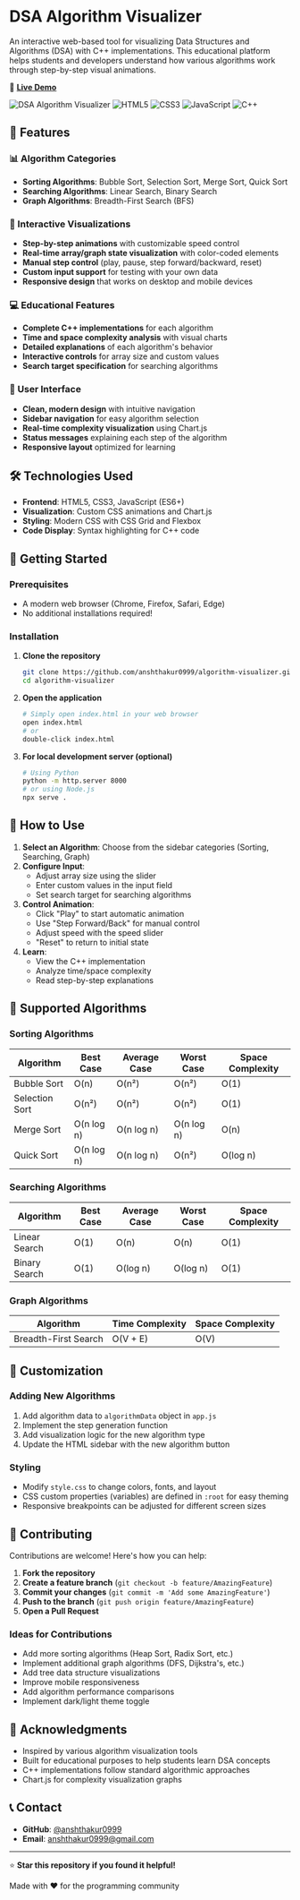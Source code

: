 # DSA Algorithm Visualizer

An interactive web-based tool for visualizing Data Structures and Algorithms (DSA) with C++ implementations. This educational platform helps students and developers understand how various algorithms work through step-by-step visual animations.

🚀 **[Live Demo](https://algorithm-visualizer-xi-nine.vercel.app)**

![DSA Algorithm Visualizer](https://img.shields.io/badge/Status-Active-brightgreen)
![HTML5](https://img.shields.io/badge/HTML5-E34F26?logo=html5&logoColor=white)
![CSS3](https://img.shields.io/badge/CSS3-1572B6?logo=css3&logoColor=white)
![JavaScript](https://img.shields.io/badge/JavaScript-F7DF1E?logo=javascript&logoColor=black)
![C++](https://img.shields.io/badge/C++-00599C?logo=c%2B%2B&logoColor=white)

## 🚀 Features

### 📊 Algorithm Categories
- **Sorting Algorithms**: Bubble Sort, Selection Sort, Merge Sort, Quick Sort
- **Searching Algorithms**: Linear Search, Binary Search
- **Graph Algorithms**: Breadth-First Search (BFS)

### 🎯 Interactive Visualizations
- **Step-by-step animations** with customizable speed control
- **Real-time array/graph state visualization** with color-coded elements
- **Manual step control** (play, pause, step forward/backward, reset)
- **Custom input support** for testing with your own data
- **Responsive design** that works on desktop and mobile devices

### 💻 Educational Features
- **Complete C++ implementations** for each algorithm
- **Time and space complexity analysis** with visual charts
- **Detailed explanations** of each algorithm's behavior
- **Interactive controls** for array size and custom values
- **Search target specification** for searching algorithms

### 🎨 User Interface
- **Clean, modern design** with intuitive navigation
- **Sidebar navigation** for easy algorithm selection
- **Real-time complexity visualization** using Chart.js
- **Status messages** explaining each step of the algorithm
- **Responsive layout** optimized for learning

## 🛠️ Technologies Used

- **Frontend**: HTML5, CSS3, JavaScript (ES6+)
- **Visualization**: Custom CSS animations and Chart.js
- **Styling**: Modern CSS with CSS Grid and Flexbox
- **Code Display**: Syntax highlighting for C++ code

## 🚀 Getting Started

### Prerequisites
- A modern web browser (Chrome, Firefox, Safari, Edge)
- No additional installations required!

### Installation

1. **Clone the repository**
   ```bash
   git clone https://github.com/anshthakur0999/algorithm-visualizer.git
   cd algorithm-visualizer
   ```

2. **Open the application**
   ```bash
   # Simply open index.html in your web browser
   open index.html
   # or
   double-click index.html
   ```

3. **For local development server (optional)**
   ```bash
   # Using Python
   python -m http.server 8000
   # or using Node.js
   npx serve .
   ```

## 📖 How to Use

1. **Select an Algorithm**: Choose from the sidebar categories (Sorting, Searching, Graph)
2. **Configure Input**: 
   - Adjust array size using the slider
   - Enter custom values in the input field
   - Set search target for searching algorithms
3. **Control Animation**:
   - Click "Play" to start automatic animation
   - Use "Step Forward/Back" for manual control
   - Adjust speed with the speed slider
   - "Reset" to return to initial state
4. **Learn**: 
   - View the C++ implementation
   - Analyze time/space complexity
   - Read step-by-step explanations

## 🎯 Supported Algorithms

### Sorting Algorithms
| Algorithm | Best Case | Average Case | Worst Case | Space Complexity |
|-----------|-----------|--------------|------------|------------------|
| Bubble Sort | O(n) | O(n²) | O(n²) | O(1) |
| Selection Sort | O(n²) | O(n²) | O(n²) | O(1) |
| Merge Sort | O(n log n) | O(n log n) | O(n log n) | O(n) |
| Quick Sort | O(n log n) | O(n log n) | O(n²) | O(log n) |

### Searching Algorithms
| Algorithm | Best Case | Average Case | Worst Case | Space Complexity |
|-----------|-----------|--------------|------------|------------------|
| Linear Search | O(1) | O(n) | O(n) | O(1) |
| Binary Search | O(1) | O(log n) | O(log n) | O(1) |

### Graph Algorithms
| Algorithm | Time Complexity | Space Complexity |
|-----------|----------------|------------------|
| Breadth-First Search | O(V + E) | O(V) |

## 🎨 Customization

### Adding New Algorithms
1. Add algorithm data to `algorithmData` object in `app.js`
2. Implement the step generation function
3. Add visualization logic for the new algorithm type
4. Update the HTML sidebar with the new algorithm button

### Styling
- Modify `style.css` to change colors, fonts, and layout
- CSS custom properties (variables) are defined in `:root` for easy theming
- Responsive breakpoints can be adjusted for different screen sizes

## 🤝 Contributing

Contributions are welcome! Here's how you can help:

1. **Fork the repository**
2. **Create a feature branch** (`git checkout -b feature/AmazingFeature`)
3. **Commit your changes** (`git commit -m 'Add some AmazingFeature'`)
4. **Push to the branch** (`git push origin feature/AmazingFeature`)
5. **Open a Pull Request**

### Ideas for Contributions
- Add more sorting algorithms (Heap Sort, Radix Sort, etc.)
- Implement additional graph algorithms (DFS, Dijkstra's, etc.)
- Add tree data structure visualizations
- Improve mobile responsiveness
- Add algorithm performance comparisons
- Implement dark/light theme toggle

## 🙏 Acknowledgments

- Inspired by various algorithm visualization tools
- Built for educational purposes to help students learn DSA concepts
- C++ implementations follow standard algorithmic approaches
- Chart.js for complexity visualization graphs

## 📞 Contact

- **GitHub**: [@anshthakur0999](https://github.com/anshthakur0999)
- **Email**: anshthakur0999@gmail.com

---

⭐ **Star this repository if you found it helpful!**

Made with ❤️ for the programming community
